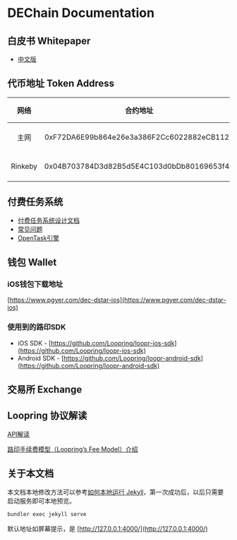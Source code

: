 # DEChain Documentation
## 白皮书 Whitepaper
* [中文版](/whitepaper/DEC-whitepaper-zh.pdf)

## 代币地址 Token Address

|网络|合约地址|Etherscan链接|
|:---:|:---:|:---|
|主网|0xF72DA6E99b864e26e3a386F2Cc6022882eCB1125|[Decentralized Ecosystem Token](https://etherscan.io/token/0xf72da6e99b864e26e3a386f2cc6022882ecb1125)|
|Rinkeby|0x04B703784D3d82B5d5E4C103d0bDb80169653f48|[Decentralized Ecosystem Token](https://rinkeby.etherscan.io/address/0x04B703784D3d82B5d5E4C103d0bDb80169653f48)|

## 付费任务系统

- [付费任务系统设计文档](/mission_system/design.md)
- [常见问题](/mission_system/faq.md)
- [OpenTask引擎](/mission_system/engine/engine.md)

## 钱包 Wallet

### iOS钱包下载地址

[https://www.pgyer.com/dec-dstar-ios](https://www.pgyer.com/dec-dstar-ios)

### 使用到的路印SDK
- iOS SDK - [https://github.com/Loopring/loopr-ios-sdk](https://github.com/Loopring/loopr-ios-sdk)
- Android SDK - [https://github.com/Loopring/loopr-android-sdk](https://github.com/Loopring/loopr-android-sdk)

## 交易所 Exchange

## Loopring 协议解读

[API解读](/loopring/api.md)

[路印手续费模型（Loopring’s Fee Model）介绍](/loopring/loopring_fee_model.md)

## 关于本文档

本文档本地修改方法可以参考[如何本地运行 Jekyll](https://help.github.com/articles/setting-up-your-github-pages-site-locally-with-jekyll/)，第一次成功后，以后只需要启动服务即可本地预览。
```bash
bundler exec jekyll serve
```
默认地址如屏幕提示，是
[http://127.0.0.1:4000/](http://127.0.0.1:4000/)

